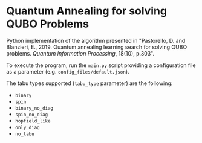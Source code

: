 # Quantum Annealing for solving QUBO Problems

Python implementation of the algorithm presented in "Pastorello, D. and Blanzieri, E., 2019. Quantum annealing learning search for solving QUBO problems. *Quantum Information Processing*, 18(10), p.303".

To execute the program, run the `main.py` script providing a configuration file as a parameter (e.g. `config_files/default.json`).

The tabu types supported (`tabu_type` parameter) are the following:
- `binary`
- `spin`
- `binary_no_diag`
- `spin_no_diag`
- `hopfield_like`
- `only_diag`
- `no_tabu`
